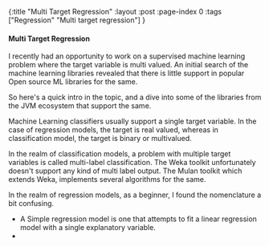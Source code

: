 {:title "Multi Target Regression"
 :layout :post
 :page-index 0
 :tags ["Regression" "Multi target regression"]
 }

####  Multi Target Regression

I recently had an opportunity to work on a supervised machine learning problem where the target variable is multi valued. An initial search of the machine learning libraries revealed that there is little support in popular Open source ML libraries for the same. 

So here's a quick intro in the topic, and a dive into some of the libraries from the JVM ecosystem that support the same. 

Machine Learning classifiers usually support a single target variable. In the case of regression models, the target is real valued, whereas in classification model, the target is binary or multivalued. 

In the realm of classification models, a problem with multiple target variables is called multi-label classification. The Weka toolkit unfortunately doesn't support any kind of multi label output. The Mulan toolkit which extends Weka, implements several algorithms for the same. 

In the realm of regression models, as a beginner, I found the nomenclature a bit confusing. 

* A Simple regression model is one that attempts to fit a linear regression model with a single explanatory variable.
* 




